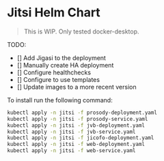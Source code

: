 # Jitsi Helm Chart

> This is WIP. Only tested docker-desktop.

TODO:

- [] Add Jigasi to the deployment
- [] Manually create HA deployment
- [] Configure healthchecks
- [] Configure to use templates
- [] Update images to a more recent version

To install run the following command:

```bash
kubectl apply -n jitsi -f prosody-deployment.yaml
kubectl apply -n jitsi -f prosody-service.yaml
kubectl apply -n jitsi -f jvb-deployment.yaml
kubectl apply -n jitsi -f jvb-service.yaml
kubectl apply -n jitsi -f jicofo-deployment.yaml
kubectl apply -n jitsi -f web-deployment.yaml
kubectl apply -n jitsi -f web-service.yaml
```